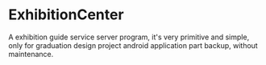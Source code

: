 # ExhibitionCenter
A exhibition guide service server program, it's very primitive and simple, only for graduation design project android application part backup, without maintenance.
